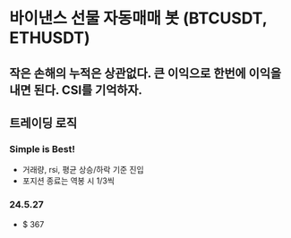 # 바이낸스 선물 자동매매 봇 (BTCUSDT, ETHUSDT)

## 작은 손해의 누적은 상관없다. 큰 이익으로 한번에 이익을 내면 된다. CSI를 기억하자.

## 트레이딩 로직

### Simple is Best!

- 거래량, rsi, 평균 상승/하락 기준 진입
- 포지션 종료는 역봉 시 1/3씩

### 24.5.27

- $ 367
